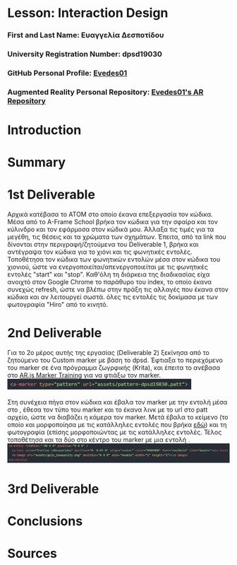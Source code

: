 # Lesson: Interaction Design

### First and Last Name: Ευαγγελία Δεσποτίδου
### University Registration Number: dpsd19030
### GitHub Personal Profile: [Evedes01](https://github.com/Evedes01)
### Augmented Reality Personal Repository: [Evedes01's AR Repository](https://github.com/Evedes01/Augmented-Reality)

# Introduction

# Summary


# 1st Deliverable
Αρχικά κατέβασα το ATOM στο οποίο έκανα επεξεργασία τον κώδικα. Μέσα από το Α-Frame School βρήκα τον κώδικα για την σφαίρα και τον κύλινδρο και τον εφάρμοσα στον κώδικά μου. Άλλαξα τις τιμές για τα μεγέθη, τις θέσεις και τα χρώματα των σχημάτων. Έπειτα, από τα link που δίνονται στην περιγραφή/ζητούμενα του Deliverable 1, βρήκα και αντέγραψα τον κώδικα για το χιόνι και τις φωνητικές εντολές. Τοποθέτησα τον κώδικα των φωνητικών εντολών μέσα στον κώδικα του χιονιού, ώστε να ενεργοποιείται/απενεργοποιείται με τις φωνητικές εντολές "start" και "stop". Καθ'όλη τη διάρκεια της διαδικασίας είχα ανοιχτό στον Google Chrome το παράθυρο του index, το οποίο έκανα συνεχώς refresh, ώστε να βλέπω στην πράξη τις αλλαγές που έκανα στον κώδικα και αν λειτουργεί σωστά. όλες τις εντολές τις δοκίμασα με των φωτογραφία "Hiro" από το κινητό.

# 2nd Deliverable
Για το 2ο μέρος αυτής της εργασίας (Deliverable 2) ξεκίνησα από το ζητούμενο του Custom marker με βάση το dpsd. Έφτιαξα το περιεχόμενο του marker σε ένα πρόγραμμα ζωγρφικής (Krita), και έπειτα το ανέβασα στο [AR.js Marker Training](https://jeromeetienne.github.io/AR.js/three.js/examples/marker-training/examples/generator.html) για να φτιάξω τον marker.
<br>
![](pic1.PNG)
<br>
<br>
Στη συνέχεια πήγα στον κώδικα και έβαλα τον marker με την εντολή <a-marker> μέσα στο <a-scene>, έθεσα τον τύπο του marker και το έκανα λινκ με το url στο patt αρχείο, ώστε να διαβάζει η κάμερα τον marker. Μετά έβαλα το κείμενο (το οποίο και μορφοποίησα με τις κατάλληλες εντολές που βρήκα [εδώ](https://aframe.io/docs/1.3.0/components/text.html)) και τη φωτογραφία (επίσης μορφοποιώντας με τις κατάλληλες εντολές. Τέλος τοποθέτησα και τα δύο στο κέντρο του marker με μια εντολή <a-entity>.
<br>
 ![](pic2.PNG)
<br>

# 3rd Deliverable 


# Conclusions


# Sources

